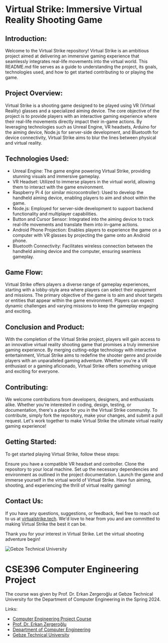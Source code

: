 # Virtual Strike: Immersive Virtual Reality Shooting Game

## Introduction:
Welcome to the Virtual Strike repository! Virtual Strike is an ambitious project aimed at delivering an immersive gaming experience that seamlessly integrates real-life movements into the virtual world. This README.md file serves as a guide to understanding the project, its goals, technologies used, and how to get started contributing to or playing the game.

## Project Overview:
Virtual Strike is a shooting game designed to be played using VR (Virtual Reality) glasses and a specialized aiming device. The core objective of the project is to provide players with an interactive gaming experience where their real-life movements directly impact their in-game actions. By leveraging technologies such as Unreal Engine, VR headsets, Arduino for the aiming device, Node.js for server-side development, and Bluetooth for device connectivity, Virtual Strike aims to blur the lines between physical and virtual reality.

## Technologies Used:

- Unreal Engine: The game engine powering Virtual Strike, providing stunning visuals and immersive gameplay.
- VR Headset: Utilized to immerse players in the virtual world, allowing them to interact with the game environment.
- Raspberry Pi 4 (or similar microcontroller): Used to develop the handheld aiming device, enabling players to aim and shoot within the game.
- Node.js: Employed for server-side development to support backend functionality and multiplayer capabilities.
- Button and Cursor Sensor: Integrated into the aiming device to track real-life movements and translate them into in-game actions.
- Android Phone Projection: Enables players to experience the game on a computer with VR glasses by projecting the game onto an Android phone.
- Bluetooth Connectivity: Facilitates wireless connection between the handheld aiming device and the computer, ensuring seamless gameplay.

## Game Flow:
Virtual Strike offers players a diverse range of gameplay experiences, starting with a lobby-style area where players can select their equipment and missions. The primary objective of the game is to aim and shoot targets or entities that appear within the game environment. Players can expect dynamic challenges and varying missions to keep the gameplay engaging and exciting.

## Conclusion and Product:
With the completion of the Virtual Strike project, players will gain access to an innovative virtual reality shooting game that promises a truly immersive gaming experience. By merging cutting-edge technology with interactive entertainment, Virtual Strike aims to redefine the shooter genre and provide players with an unparalleled gaming adventure. Whether you're a VR enthusiast or a gaming aficionado, Virtual Strike offers something unique and exciting for everyone.

## Contributing:
We welcome contributions from developers, designers, and enthusiasts alike. Whether you're interested in coding, design, testing, or documentation, there's a place for you in the Virtual Strike community. To contribute, simply fork the repository, make your changes, and submit a pull request. Let's work together to make Virtual Strike the ultimate virtual reality gaming experience!

## Getting Started:
To get started playing Virtual Strike, follow these steps:

Ensure you have a compatible VR headset and controller.
Clone the repository to your local machine.
Set up the necessary dependencies and environment as outlined in the project documentation.
Launch the game and immerse yourself in the virtual world of Virtual Strike.
Have fun aiming, shooting, and experiencing the thrill of virtual reality gaming!

## Contact Us:
If you have any questions, suggestions, or feedback, feel free to reach out to us at [virtualstrike.tech](https://virtualstrike.tech). We'd love to hear from you and are committed to making Virtual Strike the best it can be.

Thank you for your interest in Virtual Strike. Let the virtual shooting adventure begin!


![Gebze Technical University](https://abl.gtu.edu.tr/html/mobil/gtu_logo_en_500.png)
# CSE396 Computer Engineering Project

The course was given by Prof. Dr. Erkan Zergeroğlu at Gebze Technical University for the Department of Computer Engineering in the Spring 2024.

Links:
* [Computer Engineering Project Course](https://abl.gtu.edu.tr/ects/?duzey=ucuncu&modul=ders_bilgi_formu&dno=B%C4%B0L%20396&bolum=104&tip=lisans&dil=tr)
* [Prof. Dr. Erkan Zergeroğlu](https://www.gtu.edu.tr/tr/personel/98/10414/display.aspx)
* [Department of Computer Engineering](https://www.gtu.edu.tr/kategori/91/3/bilgisayar-muhendisligi.aspx?languageId=2)
* [Gebze Technical University](https://www.gtu.edu.tr/?languageId=2)
